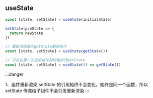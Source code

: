 ## useState

```javascript
const [state, setState] = useState(initialState)
```

```javascript title="1、访问旧的state"
setState(preState => {
  return newState
})
```

```javascript title="2、惰性初始化state"
// 重新渲染每次getState都会执行
const [state, setState] = useState(getState())

// 只会在第一次渲染组件的时候执行getState
const [state, setState] = useState(() => getState())
```

:::danger

1、组件重新渲染 setState 的引用始终不会变化，始终是同一个函数，所以 setState 传递给子组件不会引发重新渲染
:::
